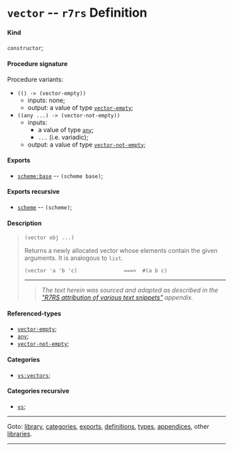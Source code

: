 

<a id='definition__r7rs__vector'></a>

# `vector` -- `r7rs` Definition


<a id='definition__r7rs__vector__kind'></a>

#### Kind

`constructor`;


<a id='definition__r7rs__vector__procedure-signature'></a>

#### Procedure signature

Procedure variants:
 * `(() -> (vector-empty))`
   * inputs: none;
   * output: a value of type [`vector-empty`](../../r7rs/types/vector-empty.md#type__r7rs__vector-empty);
 * `((any ...) -> (vector-not-empty))`
   * inputs:
     * a value of type [`any`](../../r7rs/types/any.md#type__r7rs__any);
     * `...` (i.e. variadic);
   * output: a value of type [`vector-not-empty`](../../r7rs/types/vector-not-empty.md#type__r7rs__vector-not-empty);


<a id='definition__r7rs__vector__exports'></a>

#### Exports

 * [`scheme:base`](../../r7rs/exports/scheme_3a_base.md#export__r7rs__scheme_3a_base) -- `(scheme base)`;


<a id='definition__r7rs__vector__exports-recursive'></a>

#### Exports recursive

 * [`scheme`](../../r7rs/exports/scheme.md#export__r7rs__scheme) -- `(scheme)`;


<a id='definition__r7rs__vector__description'></a>

#### Description

> ````
> (vector obj ...)
> ````
> 
> 
> Returns a newly allocated vector whose elements contain the given
> arguments.  It is analogous to `list`.
> 
> ````
> (vector 'a 'b 'c)               ===>  #(a b c)
> ````
> 
> 
> ----
> > *The text herein was sourced and adapted as described in the ["R7RS attribution of various text snippets"](../../r7rs/appendices/attribution.md#appendix__r7rs__attribution) appendix.*


<a id='definition__r7rs__vector__referenced-types'></a>

#### Referenced-types

 * [`vector-empty`](../../r7rs/types/vector-empty.md#type__r7rs__vector-empty);
 * [`any`](../../r7rs/types/any.md#type__r7rs__any);
 * [`vector-not-empty`](../../r7rs/types/vector-not-empty.md#type__r7rs__vector-not-empty);


<a id='definition__r7rs__vector__categories'></a>

#### Categories

 * [`vs:vectors`](../../r7rs/categories/vs_3a_vectors.md#category__r7rs__vs_3a_vectors);


<a id='definition__r7rs__vector__categories-recursive'></a>

#### Categories recursive

 * [`vs`](../../r7rs/categories/vs.md#category__r7rs__vs);

----

Goto: [library](../../r7rs/_index.md#library__r7rs), [categories](../../r7rs/categories/_index.md#toc__r7rs__categories), [exports](../../r7rs/exports/_index.md#toc__r7rs__exports), [definitions](../../r7rs/definitions/_index.md#toc__r7rs__definitions), [types](../../r7rs/types/_index.md#toc__r7rs__types), [appendices](../../r7rs/appendices/_index.md#toc__r7rs__appendices), other [libraries](../../_libraries.md#toc__libraries).

----

